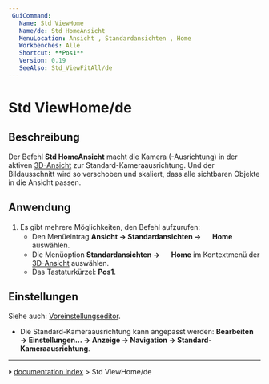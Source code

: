 ```yaml
---
 GuiCommand:
   Name: Std ViewHome
   Name/de: Std HomeAnsicht
   MenuLocation: Ansicht , Standardansichten , Home
   Workbenches: Alle
   Shortcut: **Pos1**
   Version: 0.19
   SeeAlso: Std_ViewFitAll/de
---
```


# Std ViewHome/de



## Beschreibung

Der Befehl **Std HomeAnsicht** macht die Kamera (-Ausrichtung) in der aktiven [3D-Ansicht](3D_view/de.md) zur Standard-Kameraausrichtung. Und der Bildausschnitt wird so verschoben und skaliert, dass alle sichtbaren Objekte in die Ansicht passen.



## Anwendung

1.  Es gibt mehrere Möglichkeiten, den Befehl aufzurufen:
    -   Den Menüeintrag **Ansicht → Standardansichten → <img src="images/Std_ViewHome.svg" width=16px> Home** auswählen.
    -   Die Menüoption **Standardansichten → <img src="images/Std_ViewHome.svg" width=16px> Home** im Kontextmenü der [3D-Ansicht](3D_view/de.md) auswählen.
    -   Das Tastaturkürzel: **Pos1**.



## Einstellungen

Siehe auch: [Voreinstellungseditor](Preferences_Editor/de.md).

-   Die Standard-Kameraausrichtung kann angepasst werden: **Bearbeiten → Einstellungen... → Anzeige → Navigation → Standard-Kameraausrichtung**.



---
⏵ [documentation index](../README.md) > Std ViewHome/de
